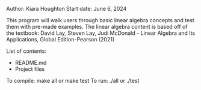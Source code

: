 Author: Kiara Houghton
Start date: June 6, 2024

This program will walk users through basic linear algebra concepts and test them with pre-made examples.
The linear algebra content is based off of the textbook: David Lay, Steven Lay, Judi McDonald - Linear Algebra and Its Applications, Global Edition-Pearson (2021)

List of contents:
  - README.md
  - Project files

To compile: make all or make test
To run: ./all or ./test
